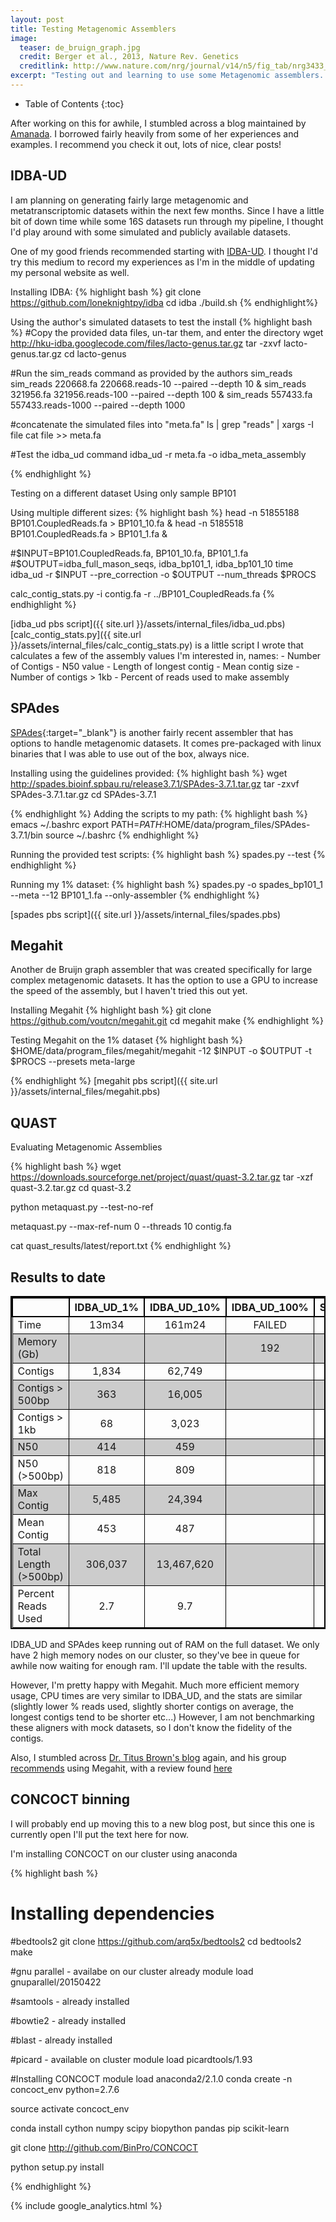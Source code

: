 ```yaml
---
layout: post
title: Testing Metagenomic Assemblers
image:
  teaser: de_bruign_graph.jpg
  credit: Berger et al., 2013, Nature Rev. Genetics
  creditlink: http://www.nature.com/nrg/journal/v14/n5/fig_tab/nrg3433_F1.html
excerpt: "Testing out and learning to use some Metagenomic assemblers. Starting with IDBA-UD, SPAdes, and Velvet. Will be progressing to binning and de novo genome construction next." 
---
```

* Table of Contents
{:toc}

<style>
table{
    border-collapse: collapse;
    border-spacing: 0;
    border:2px solid #000000;
}

th{
    border:2px solid #000000;
}

td{
    border:1px solid #000000;
}
tr:nth-child(even) {
    background-color: #ccc;
}
</style>

After working on this for awhile, I stumbled across a blog maintained by [Amanada](http://agelmore.github.io/). I borrowed fairly heavily from some of her experiences and examples. I recommend you check it out, lots of nice, clear posts!

## IDBA-UD
I am planning on generating fairly large metagenomic and metatranscriptomic datasets within the next few months. Since I have a little bit of down time while some 16S datasets run through my pipeline, I thought I'd play around with some simulated and publicly available datasets.

One of my good friends recommended starting with [IDBA-UD](http://i.cs.hku.hk/~alse/hkubrg/projects/idba_ud/). I thought I'd try this medium to record my experiences as I'm in the middle of updating my personal website as well.

Installing IDBA:
{% highlight bash %}
git clone https://github.com/loneknightpy/idba
cd idba
./build.sh
{% endhighlight%}

Using the author's simulated datasets to test the install
{% highlight bash %}
#Copy the provided data files, un-tar them, and enter the directory
wget http://hku-idba.googlecode.com/files/lacto-genus.tar.gz
tar -zxvf lacto-genus.tar.gz
cd lacto-genus

#Run the sim_reads command as provided by the authors
sim_reads sim_reads 220668.fa 220668.reads-10 --paired --depth 10 & sim_reads 321956.fa 321956.reads-100 --paired --depth 100 & sim_reads 557433.fa 557433.reads-1000 --paired --depth 1000 

#concatenate the simulated files into "meta.fa"
ls | grep "reads" | xargs -I file cat file >> meta.fa

#Test the idba_ud command
idba_ud -r meta.fa -o idba_meta_assembly

{% endhighlight %}

Testing on a different dataset
Using only sample BP101

Using multiple different sizes:
{% highlight bash %}
head -n 51855188 BP101.CoupledReads.fa > BP101_10.fa &
head -n 5185518 BP101.CoupledReads.fa > BP101_1.fa &

#$INPUT=BP101.CoupledReads.fa, BP101_10.fa, BP101_1.fa
#$OUTPUT=idba_full_mason_seqs, idba_bp101_1, idba_bp101_10
time idba_ud -r $INPUT --pre_correction -o $OUTPUT --num_threads $PROCS

calc_contig_stats.py -i contig.fa -r ../BP101_CoupledReads.fa
{% endhighlight %}

[idba_ud pbs script]({{ site.url }}/assets/internal_files/idba_ud.pbs)
[calc_contig_stats.py]({{ site.url }}/assets/internal_files/calc_contig_stats.py) is a little script I wrote that calculates a few of the assembly values I'm interested in, names:
			  - Number of Contigs
			  - N50 value
			  - Length of longest contig
			  - Mean contig size
			  - Number of contigs > 1kb
			  - Percent of reads used to make assembly

## SPAdes
[SPAdes](http://bioinf.spbau.ru/spades){:target="_blank"} is another fairly recent assembler that has options to handle metagenomic datasets. It comes pre-packaged with linux binaries that I was able to use out of the box, always nice.

Installing using the guidelines provided:
{% highlight bash %}
wget http://spades.bioinf.spbau.ru/release3.7.1/SPAdes-3.7.1.tar.gz
tar -zxvf SPAdes-3.7.1.tar.gz
cd SPAdes-3.7.1

{% endhighlight %}
Adding the scripts to my path:
{% highlight bash %}
emacs ~/.bashrc
export PATH=$PATH:$HOME/data/program_files/SPAdes-3.7.1/bin
source ~/.bashrc
{% endhighlight %}

Running the provided test scripts:
{% highlight bash %}
spades.py --test
{% endhighlight %}

Running my 1% dataset:
{% highlight bash %}
spades.py -o spades_bp101_1 --meta --12 BP101_1.fa --only-assembler
{% endhighlight %}

[spades pbs script]({{ site.url }}/assets/internal_files/spades.pbs)

## Megahit
Another de Bruijn graph assembler that was created specifically for large complex metagenomic datasets. It has the option to use a GPU to increase the speed of the assembly, but I haven't tried this out yet.

Installing Megahit
{% highlight bash %}
git clone https://github.com/voutcn/megahit.git
cd megahit
make
{% endhighlight %}

Testing Megahit on the 1% dataset
{% highlight bash %}
$HOME/data/program_files/megahit/megahit -12 $INPUT -o $OUTPUT -t $PROCS --presets meta-large

{% endhighlight %}
[megahit pbs script]({{ site.url }}/assets/internal_files/megahit.pbs)

## QUAST
Evaluating Metagenomic Assemblies

{% highlight bash %}
wget https://downloads.sourceforge.net/project/quast/quast-3.2.tar.gz
tar -xzf quast-3.2.tar.gz
cd quast-3.2

python metaquast.py --test-no-ref

metaquast.py --max-ref-num 0 --threads 10 contig.fa

cat quast_results/latest/report.txt
{% endhighlight %}

## Results to date

| |IDBA_UD_1%|IDBA_UD_10%|IDBA_UD_100%|SPAdes_1%|SPAdes_10%|SPAdes_100%|Megahit_1%|Megahit_10%|Megahit_100%|
-------|:----:|:----:|:----:|:----:|:----:|:----:|:----:|:----:|----:|
Time|13m34|161m24|FAILED|59m32|997m25|FAILED|11m40|167m34|701m21|
Memory (Gb)| | |192| | |102| | |48|
Contigs|1,834|62,749| |15,074|304,115| |1,430|64,320|771,306|
Contigs > 500bp|363|16,005| |273|12,043| |250|12,211|166,899|
Contigs > 1kb|68|3,023| |43|1,845| |44|1,955|35,348|
N50|414|459| |237|257| |387|405|442|
N50 (>500bp)|818|809| |736|744| |771|759|883|
Max Contig|5,485|24,394| |5,441|22,375| |5,473|14,971|71,426|
Mean Contig|453|487| |224|267| |409|422|460|
Total Length (>500bp)|306,037|13,467,620| |213,926|9,558,868| |200,843|9,691,657|15,238,454|
Percent Reads Used|2.7|9.7| |4.8|14.7| |2.2|9.6|23.7|

IDBA_UD and SPAdes keep running out of RAM on the full dataset. We only have 2 high memory nodes on our cluster, so they've bee in queue for awhile now waiting for enough ram. I'll update the table with the results.

However, I'm pretty happy with Megahit. Much more efficient memory usage, CPU times are very similar to IDBA_UD, and the stats are similar (slightly lower % reads used, slightly shorter contigs on average, the longest contigs tend to be shorter etc...) However, I am not benchmarking these aligners with mock datasets, so I don't know the fidelity of the contigs.

Also, I stumbled across [Dr. Titus Brown's blog](http://ivory.idyll.org/blog/category/personal.html) again, and his group [recommends](http://ivory.idyll.org/blog/2016-partitioning-no-more.html) using Megahit, with a review found [here](http://ivory.idyll.org/blog/2014-how-good-is-megahit.html)

## CONCOCT binning
I will probably end up moving this to a new blog post, but since this one is currently open I'll put the text here for now.

I'm installing CONCOCT on our cluster using anaconda

{% highlight bash %}
# Installing dependencies

#bedtools2
git clone https://github.com/arq5x/bedtools2
cd bedtools2
make

#gnu parallel - availabe on our cluster already
module load gnuparallel/20150422

#samtools - already installed

#bowtie2 - already installed

#blast - already installed

#picard - available on cluster
module load picardtools/1.93

#Installing CONCOCT
module load anaconda2/2.1.0
conda create -n concoct_env python=2.7.6

source activate concoct_env

conda install cython numpy scipy biopython pandas pip scikit-learn

git clone http://github.com/BinPro/CONCOCT

python setup.py install

{% endhighlight %}

{% include google_analytics.html %}